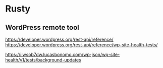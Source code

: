 # Rusty
## WordPress remote tool


https://developer.wordpress.org/rest-api/reference/
https://developer.wordpress.org/rest-api/reference/wp-site-health-tests/



https://iiwsob7dw.lucasbonomo.com/wp-json/wp-site-health/v1/tests/background-updates